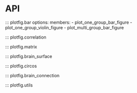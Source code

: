 # API

::: plotfig.bar
    options:
        members:
            - plot_one_group_bar_figure
            - plot_one_group_violin_figure
            - plot_multi_group_bar_figure

::: plotfig.correlation

::: plotfig.matrix

::: plotfig.brain_surface

::: plotfig.circos

::: plotfig.brain_connection

::: plotfig.utils
